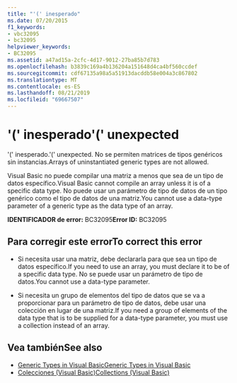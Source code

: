 ```yaml
---
title: "'(' inesperado"
ms.date: 07/20/2015
f1_keywords:
- vbc32095
- bc32095
helpviewer_keywords:
- BC32095
ms.assetid: a47ad15a-2cfc-4d17-9012-27ba85b7d783
ms.openlocfilehash: b3839c169a4b136204a151648d4ca4bf560ccdef
ms.sourcegitcommit: cdf67135a98a5a51913dacddb58e004a3c867802
ms.translationtype: MT
ms.contentlocale: es-ES
ms.lasthandoff: 08/21/2019
ms.locfileid: "69667507"
---
```

# <a name="-unexpected"></a><span data-ttu-id="de943-102">'(' inesperado</span><span class="sxs-lookup"><span data-stu-id="de943-102">'(' unexpected</span></span>
<span data-ttu-id="de943-103">'(' inesperado.</span><span class="sxs-lookup"><span data-stu-id="de943-103">'(' unexpected.</span></span> <span data-ttu-id="de943-104">No se permiten matrices de tipos genéricos sin instancias.</span><span class="sxs-lookup"><span data-stu-id="de943-104">Arrays of uninstantiated generic types are not allowed.</span></span>  
  
 <span data-ttu-id="de943-105">Visual Basic no puede compilar una matriz a menos que sea de un tipo de datos específico.</span><span class="sxs-lookup"><span data-stu-id="de943-105">Visual Basic cannot compile an array unless it is of a specific data type.</span></span> <span data-ttu-id="de943-106">No puede usar un parámetro de tipo de datos de un tipo genérico como el tipo de datos de una matriz.</span><span class="sxs-lookup"><span data-stu-id="de943-106">You cannot use a data-type parameter of a generic type as the data type of an array.</span></span>  
  
 <span data-ttu-id="de943-107">**IDENTIFICADOR de error:** BC32095</span><span class="sxs-lookup"><span data-stu-id="de943-107">**Error ID:** BC32095</span></span>  
  
## <a name="to-correct-this-error"></a><span data-ttu-id="de943-108">Para corregir este error</span><span class="sxs-lookup"><span data-stu-id="de943-108">To correct this error</span></span>  
  
- <span data-ttu-id="de943-109">Si necesita usar una matriz, debe declararla para que sea un tipo de datos específico.</span><span class="sxs-lookup"><span data-stu-id="de943-109">If you need to use an array, you must declare it to be of a specific data type.</span></span> <span data-ttu-id="de943-110">No se puede usar un parámetro de tipo de datos.</span><span class="sxs-lookup"><span data-stu-id="de943-110">You cannot use a data-type parameter.</span></span>  
  
- <span data-ttu-id="de943-111">Si necesita un grupo de elementos del tipo de datos que se va a proporcionar para un parámetro de tipo de datos, debe usar una colección en lugar de una matriz.</span><span class="sxs-lookup"><span data-stu-id="de943-111">If you need a group of elements of the data type that is to be supplied for a data-type parameter, you must use a collection instead of an array.</span></span>  
  
## <a name="see-also"></a><span data-ttu-id="de943-112">Vea también</span><span class="sxs-lookup"><span data-stu-id="de943-112">See also</span></span>

- [<span data-ttu-id="de943-113">Generic Types in Visual Basic</span><span class="sxs-lookup"><span data-stu-id="de943-113">Generic Types in Visual Basic</span></span>](../../visual-basic/programming-guide/language-features/data-types/generic-types.md)
- [<span data-ttu-id="de943-114">Colecciones (Visual Basic)</span><span class="sxs-lookup"><span data-stu-id="de943-114">Collections (Visual Basic)</span></span>](../programming-guide/concepts/collections.md)
